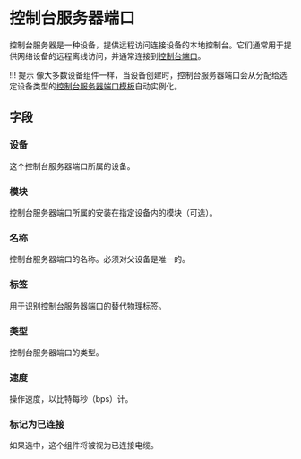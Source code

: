 # 控制台服务器端口

控制台服务器是一种设备，提供远程访问连接设备的本地控制台。它们通常用于提供网络设备的远程离线访问，并通常连接到[控制台端口](./consoleport.md)。

!!! 提示
    像大多数设备组件一样，当设备创建时，控制台服务器端口会从分配给选定设备类型的[控制台服务器端口模板](./consoleserverporttemplate.md)自动实例化。

## 字段

### 设备

这个控制台服务器端口所属的设备。

### 模块

控制台服务器端口所属的安装在指定设备内的模块（可选）。

### 名称

控制台服务器端口的名称。必须对父设备是唯一的。

### 标签

用于识别控制台服务器端口的替代物理标签。

### 类型

控制台服务器端口的类型。

### 速度

操作速度，以比特每秒（bps）计。

### 标记为已连接

如果选中，这个组件将被视为已连接电缆。
